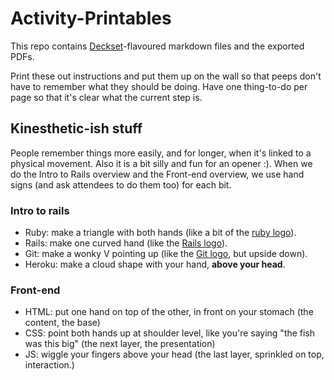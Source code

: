 # Activity-Printables

This repo contains [Deckset](http://decksetapp.com/)-flavoured markdown files and the exported PDFs.

Print these out instructions and put them up on the wall so that peeps don't have to remember what they should be doing. Have one thing-to-do per page so that it's clear what the current step is.

## Kinesthetic-ish stuff

People remember things more easily, and for longer, when it's linked to a physical movement. Also it is a bit silly and fun for an opener :). When we do the Intro to Rails overview and the Front-end overview, we use hand signs (and ask attendees to do them too) for each bit.

### Intro to rails

- Ruby: make a triangle with both hands (like a bit of the [ruby logo](./img/ruby-logo.jpg)).
- Rails: make one curved hand (like the [Rails logo](./img/rails-logo.jpg)).
- Git: make a wonky V pointing up (like the [Git logo](./img/git-logo.png), but upside down).
- Heroku: make a cloud shape with your hand, **above your head**.

### Front-end

- HTML: put one hand on top of the other, in front on your stomach (the content, the base)
- CSS: point both hands up at shoulder level, like you're saying "the fish was this big" (the next layer, the  presentation)
- JS: wiggle your fingers above your head (the last layer, sprinkled on top, interaction.)
